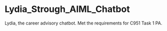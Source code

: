 # Lydia_Strough_AIML_Chatbot
Lydia, the career advisory chatbot. Met the requirements for C951 Task 1 PA. 
